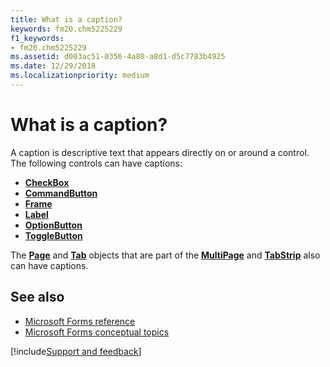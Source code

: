 ```yaml
---
title: What is a caption?
keywords: fm20.chm5225229
f1_keywords:
- fm20.chm5225229
ms.assetid: d003ac51-0356-4a80-a8d1-d5c7783b4925
ms.date: 12/29/2018
ms.localizationpriority: medium
---
```



# What is a caption?

A caption is descriptive text that appears directly on or around a control. The following controls can have captions:

- **[CheckBox](../../reference/user-interface-help/checkbox-control.md)** 
- **[CommandButton](../../reference/user-interface-help/commandbutton-control.md)**
- **[Frame](../../reference/user-interface-help/frame-control.md)**
- **[Label](../../reference/user-interface-help/label-control.md)**
- **[OptionButton](../../reference/user-interface-help/optionbutton-control.md)**
- **[ToggleButton](../../reference/user-interface-help/togglebutton-control.md)**

The **[Page](../../reference/user-interface-help/page-object.md)** and **[Tab](../../reference/user-interface-help/tab-object.md)** objects that are part of the **[MultiPage](../../reference/user-interface-help/multipage-control.md)** and **[TabStrip](../../reference/user-interface-help/tabstrip-control.md)** also can have captions.

## See also

- [Microsoft Forms reference](../../reference/user-interface-help/reference-microsoft-forms.md)
- [Microsoft Forms conceptual topics](../../reference/user-interface-help/concepts-microsoft-forms.md)

[!include[Support and feedback](~/includes/feedback-boilerplate.md)]
